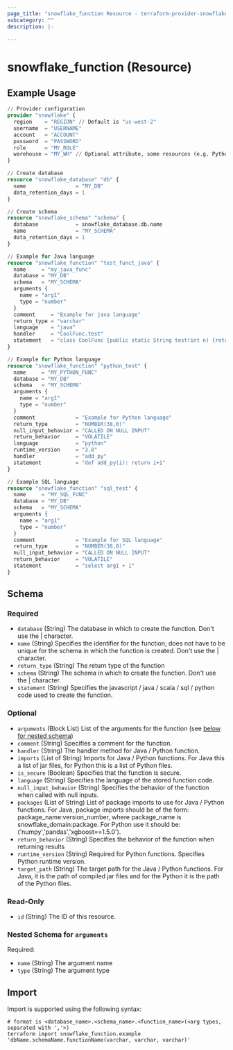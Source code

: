 ```yaml
---
page_title: "snowflake_function Resource - terraform-provider-snowflake"
subcategory: ""
description: |-
  
---
```


# snowflake_function (Resource)



## Example Usage

```terraform
// Provider configuration
provider "snowflake" {
  region    = "REGION" // Default is "us-west-2"
  username  = "USERNAME"
  account   = "ACCOUNT"
  password  = "PASSWORD"
  role      = "MY_ROLE"
  warehouse = "MY_WH" // Optional attribute, some resources (e.g. Python UDFs)' require a warehouse to create and can also be set optionally from the `SNOWFLAKE_WAREHOUSE` environment variable
}

// Create database
resource "snowflake_database" "db" {
  name                = "MY_DB"
  data_retention_days = 1
}

// Create schema
resource "snowflake_schema" "schema" {
  database            = snowflake_database.db.name
  name                = "MY_SCHEMA"
  data_retention_days = 1
}

// Example for Java language
resource "snowflake_function" "test_funct_java" {
  name     = "my_java_func"
  database = "MY_DB"
  schema   = "MY_SCHEMA"
  arguments {
    name = "arg1"
    type = "number"
  }
  comment     = "Example for java language"
  return_type = "varchar"
  language    = "java"
  handler     = "CoolFunc.test"
  statement   = "class CoolFunc {public static String test(int n) {return \"hello!\";}}"
}

// Example for Python language
resource "snowflake_function" "python_test" {
  name     = "MY_PYTHON_FUNC"
  database = "MY_DB"
  schema   = "MY_SCHEMA"
  arguments {
    name = "arg1"
    type = "number"
  }
  comment             = "Example for Python language"
  return_type         = "NUMBER(38,0)"
  null_input_behavior = "CALLED ON NULL INPUT"
  return_behavior     = "VOLATILE"
  language            = "python"
  runtime_version     = "3.8"
  handler             = "add_py"
  statement           = "def add_py(i): return i+1"
}

// Example SQL language
resource "snowflake_function" "sql_test" {
  name     = "MY_SQL_FUNC"
  database = "MY_DB"
  schema   = "MY_SCHEMA"
  arguments {
    name = "arg1"
    type = "number"
  }
  comment             = "Example for SQL language"
  return_type         = "NUMBER(38,0)"
  null_input_behavior = "CALLED ON NULL INPUT"
  return_behavior     = "VOLATILE"
  statement           = "select arg1 + 1"
}
```

<!-- schema generated by tfplugindocs -->
## Schema

### Required

- `database` (String) The database in which to create the function. Don't use the | character.
- `name` (String) Specifies the identifier for the function; does not have to be unique for the schema in which the function is created. Don't use the | character.
- `return_type` (String) The return type of the function
- `schema` (String) The schema in which to create the function. Don't use the | character.
- `statement` (String) Specifies the javascript / java / scala / sql / python code used to create the function.

### Optional

- `arguments` (Block List) List of the arguments for the function (see [below for nested schema](#nestedblock--arguments))
- `comment` (String) Specifies a comment for the function.
- `handler` (String) The handler method for Java / Python function.
- `imports` (List of String) Imports for Java / Python functions. For Java this a list of jar files, for Python this is a list of Python files.
- `is_secure` (Boolean) Specifies that the function is secure.
- `language` (String) Specifies the language of the stored function code.
- `null_input_behavior` (String) Specifies the behavior of the function when called with null inputs.
- `packages` (List of String) List of package imports to use for Java / Python functions. For Java, package imports should be of the form: package_name:version_number, where package_name is snowflake_domain:package. For Python use it should be: ('numpy','pandas','xgboost==1.5.0').
- `return_behavior` (String) Specifies the behavior of the function when returning results
- `runtime_version` (String) Required for Python functions. Specifies Python runtime version.
- `target_path` (String) The target path for the Java / Python functions. For Java, it is the path of compiled jar files and for the Python it is the path of the Python files.

### Read-Only

- `id` (String) The ID of this resource.

<a id="nestedblock--arguments"></a>
### Nested Schema for `arguments`

Required:

- `name` (String) The argument name
- `type` (String) The argument type

## Import

Import is supported using the following syntax:

```shell
# format is <database_name>.<schema_name>.<function_name>(<arg types, separated with ','>)
terraform import snowflake_function.example 'dbName.schemaName.functionName(varchar, varchar, varchar)'
```
